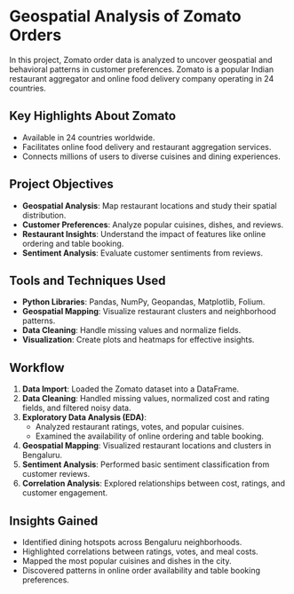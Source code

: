 # Geospatial Analysis of Zomato Orders

In this project, Zomato order data is analyzed to uncover geospatial and behavioral patterns in customer preferences. Zomato is a popular Indian restaurant aggregator and online food delivery company operating in 24 countries.

## Key Highlights About Zomato
- Available in 24 countries worldwide.
- Facilitates online food delivery and restaurant aggregation services.
- Connects millions of users to diverse cuisines and dining experiences.

## Project Objectives
- **Geospatial Analysis**: Map restaurant locations and study their spatial distribution.
- **Customer Preferences**: Analyze popular cuisines, dishes, and reviews.
- **Restaurant Insights**: Understand the impact of features like online ordering and table booking.
- **Sentiment Analysis**: Evaluate customer sentiments from reviews.

## Tools and Techniques Used
- **Python Libraries**: Pandas, NumPy, Geopandas, Matplotlib, Folium.
- **Geospatial Mapping**: Visualize restaurant clusters and neighborhood patterns.
- **Data Cleaning**: Handle missing values and normalize fields.
- **Visualization**: Create plots and heatmaps for effective insights.

## Workflow
1. **Data Import**: Loaded the Zomato dataset into a DataFrame.
2. **Data Cleaning**: Handled missing values, normalized cost and rating fields, and filtered noisy data.
3. **Exploratory Data Analysis (EDA)**:
   - Analyzed restaurant ratings, votes, and popular cuisines.
   - Examined the availability of online ordering and table booking.
4. **Geospatial Mapping**: Visualized restaurant locations and clusters in Bengaluru.
5. **Sentiment Analysis**: Performed basic sentiment classification from customer reviews.
6. **Correlation Analysis**: Explored relationships between cost, ratings, and customer engagement.

## Insights Gained
- Identified dining hotspots across Bengaluru neighborhoods.
- Highlighted correlations between ratings, votes, and meal costs.
- Mapped the most popular cuisines and dishes in the city.
- Discovered patterns in online order availability and table booking preferences.
